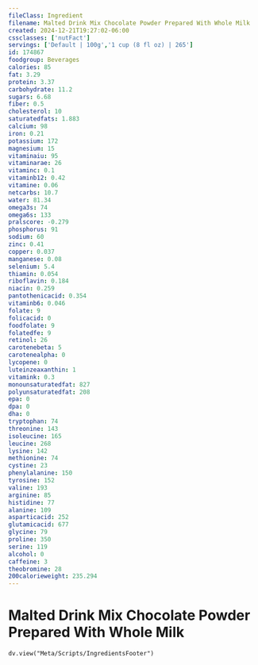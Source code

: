 ```yaml
---
fileClass: Ingredient
filename: Malted Drink Mix Chocolate Powder Prepared With Whole Milk
created: 2024-12-21T19:27:02-06:00
cssclasses: ['nutFact']
servings: ['Default | 100g','1 cup (8 fl oz) | 265']
id: 174867
foodgroup: Beverages
calories: 85
fat: 3.29
protein: 3.37
carbohydrate: 11.2
sugars: 6.68
fiber: 0.5
cholesterol: 10
saturatedfats: 1.883
calcium: 98
iron: 0.21
potassium: 172
magnesium: 15
vitaminaiu: 95
vitaminarae: 26
vitaminc: 0.1
vitaminb12: 0.42
vitamine: 0.06
netcarbs: 10.7
water: 81.34
omega3s: 74
omega6s: 133
pralscore: -0.279
phosphorus: 91
sodium: 60
zinc: 0.41
copper: 0.037
manganese: 0.08
selenium: 5.4
thiamin: 0.054
riboflavin: 0.184
niacin: 0.259
pantothenicacid: 0.354
vitaminb6: 0.046
folate: 9
folicacid: 0
foodfolate: 9
folatedfe: 9
retinol: 26
carotenebeta: 5
carotenealpha: 0
lycopene: 0
luteinzeaxanthin: 1
vitamink: 0.3
monounsaturatedfat: 827
polyunsaturatedfat: 208
epa: 0
dpa: 0
dha: 0
tryptophan: 74
threonine: 143
isoleucine: 165
leucine: 268
lysine: 142
methionine: 74
cystine: 23
phenylalanine: 150
tyrosine: 152
valine: 193
arginine: 85
histidine: 77
alanine: 109
asparticacid: 252
glutamicacid: 677
glycine: 79
proline: 350
serine: 119
alcohol: 0
caffeine: 3
theobromine: 28
200calorieweight: 235.294
---
```


# Malted Drink Mix Chocolate Powder Prepared With Whole Milk

```dataviewjs
dv.view("Meta/Scripts/IngredientsFooter")
```
